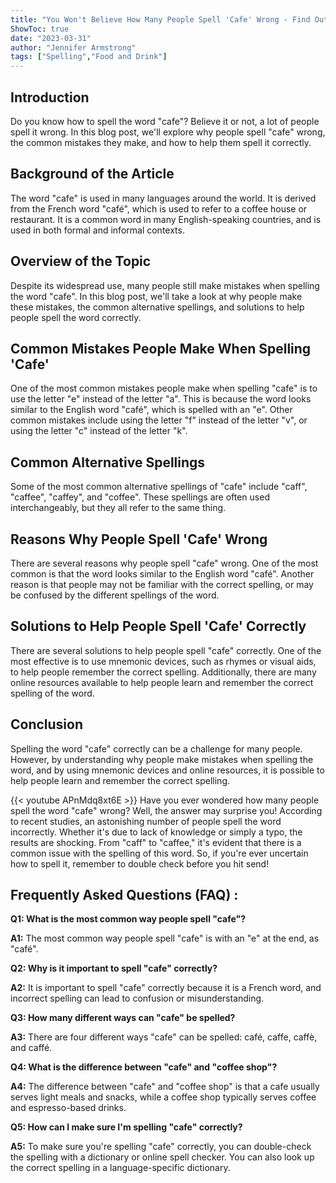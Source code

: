 ```yaml
---
title: "You Won't Believe How Many People Spell 'Cafe' Wrong - Find Out Now!"
ShowToc: true 
date: "2023-03-31"
author: "Jennifer Armstrong" 
tags: ["Spelling","Food and Drink"]
---
```

## Introduction
Do you know how to spell the word "cafe"? Believe it or not, a lot of people spell it wrong. In this blog post, we'll explore why people spell "cafe" wrong, the common mistakes they make, and how to help them spell it correctly.

## Background of the Article
The word "cafe" is used in many languages around the world. It is derived from the French word "café", which is used to refer to a coffee house or restaurant. It is a common word in many English-speaking countries, and is used in both formal and informal contexts.

## Overview of the Topic
Despite its widespread use, many people still make mistakes when spelling the word "cafe". In this blog post, we'll take a look at why people make these mistakes, the common alternative spellings, and solutions to help people spell the word correctly. 

## Common Mistakes People Make When Spelling 'Cafe'
One of the most common mistakes people make when spelling "cafe" is to use the letter "e" instead of the letter "a". This is because the word looks similar to the English word "café", which is spelled with an "e". Other common mistakes include using the letter "f" instead of the letter "v", or using the letter "c" instead of the letter "k".

## Common Alternative Spellings
Some of the most common alternative spellings of "cafe" include "caff", "caffee", "caffey", and "coffee". These spellings are often used interchangeably, but they all refer to the same thing.

## Reasons Why People Spell 'Cafe' Wrong
There are several reasons why people spell "cafe" wrong. One of the most common is that the word looks similar to the English word "café". Another reason is that people may not be familiar with the correct spelling, or may be confused by the different spellings of the word.

## Solutions to Help People Spell 'Cafe' Correctly
There are several solutions to help people spell "cafe" correctly. One of the most effective is to use mnemonic devices, such as rhymes or visual aids, to help people remember the correct spelling. Additionally, there are many online resources available to help people learn and remember the correct spelling of the word. 

## Conclusion
Spelling the word "cafe" correctly can be a challenge for many people. However, by understanding why people make mistakes when spelling the word, and by using mnemonic devices and online resources, it is possible to help people learn and remember the correct spelling.

{{< youtube APnMdq8xt6E >}} 
Have you ever wondered how many people spell the word "cafe" wrong? Well, the answer may surprise you! According to recent studies, an astonishing number of people spell the word incorrectly. Whether it's due to lack of knowledge or simply a typo, the results are shocking. From "caff" to "caffee," it's evident that there is a common issue with the spelling of this word. So, if you're ever uncertain how to spell it, remember to double check before you hit send!

## Frequently Asked Questions (FAQ) :
**Q1: What is the most common way people spell "cafe"?**

**A1:** The most common way people spell "cafe" is with an "e" at the end, as "café". 

**Q2: Why is it important to spell "cafe" correctly?**

**A2:** It is important to spell "cafe" correctly because it is a French word, and incorrect spelling can lead to confusion or misunderstanding. 

**Q3: How many different ways can "cafe" be spelled?**

**A3:** There are four different ways "cafe" can be spelled: café, caffe, caffè, and caffé. 

**Q4: What is the difference between "cafe" and "coffee shop"?**

**A4:** The difference between "cafe" and "coffee shop" is that a cafe usually serves light meals and snacks, while a coffee shop typically serves coffee and espresso-based drinks. 

**Q5: How can I make sure I'm spelling "cafe" correctly?**

**A5:** To make sure you're spelling "cafe" correctly, you can double-check the spelling with a dictionary or online spell checker. You can also look up the correct spelling in a language-specific dictionary.





